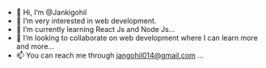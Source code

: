 - 👋 Hi, I’m @Jankigohil
- 👀 I’m very interested in web development.
- 🌱 I’m currently learning React Js and Node Js...
- 💞️ I’m looking to collaborate on web development where I can learn more and more...
- 📫 You can reach me through jangohil014@gmail.com ...

<!---
Jankigohil014/Jankigohil014 is a ✨ special ✨ repository because its `README.md` (this file) appears on your GitHub profile.
You can click the Preview link to take a look at your changes.
--->
